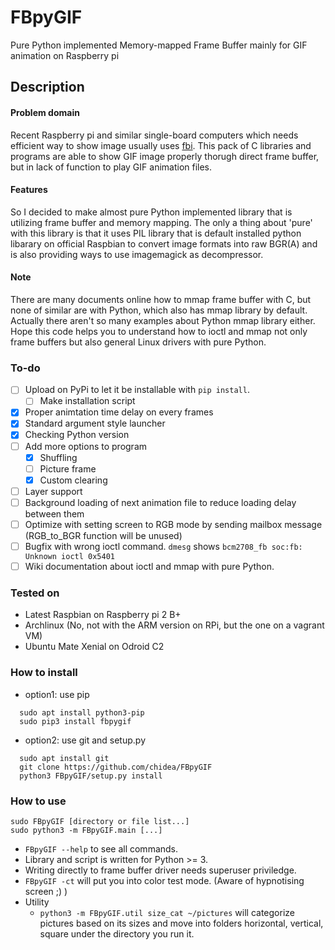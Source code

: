 # FBpyGIF
Pure Python implemented Memory-mapped Frame Buffer mainly for GIF animation on Raspberry pi

## Description
#### Problem domain
  Recent Raspberry pi and similar single-board computers which needs efficient way to show image usually uses [fbi](https://www.kraxel.org/blog/linux/fbida/).
  This pack of C libraries and programs are able to show GIF image properly thorugh direct frame buffer, but in lack of function to play GIF animation files.
#### Features
So I decided to make almost pure Python implemented library that is utilizing frame buffer and memory mapping.
The only a thing about 'pure' with this library is that it uses PIL library that is default installed python libarary on official Raspbian to convert image formats into raw BGR(A) and is also providing ways to use imagemagick as decompressor.
#### Note
There are many documents online how to mmap frame buffer with C, but none of similar are with Python, which also has mmap library by default. Actually there aren't so many examples about Python mmap library either. Hope this code helps you to understand how to ioctl and mmap not only frame buffers but also general Linux drivers with pure Python. 

### To-do
 - [ ] Upload on PyPi to let it be installable with `pip install`.
   - [ ] Make installation script
 - [x] Proper animtation time delay on every frames
 - [x] Standard argument style launcher
 - [x] Checking Python version
 - [ ] Add more options to program
   - [x] Shuffling
   - [ ] Picture frame
   - [x] Custom clearing
 - [ ] Layer support
 - [ ] Background loading of next animation file to reduce loading delay between them
 - [ ] Optimize with setting screen to RGB mode by sending mailbox message (RGB_to_BGR function will be unused)
 - [ ] Bugfix with wrong ioctl command. `dmesg` shows `bcm2708_fb soc:fb: Unknown ioctl 0x5401`
 - [ ] Wiki documentation about ioctl and mmap with pure Python.

### Tested on
 - Latest Raspbian on Raspberry pi 2 B+
 - Archlinux (No, not with the ARM version on RPi, but the one on a vagrant VM)
 - Ubuntu Mate Xenial on Odroid C2

### How to install
 - option1: use pip
```
  sudo apt install python3-pip
  sudo pip3 install fbpygif
```
 - option2: use git and setup.py
```
  sudo apt install git
  git clone https://github.com/chidea/FBpyGIF
  python3 FBpyGIF/setup.py install
```

### How to use
```
sudo FBpyGIF [directory or file list...]
sudo python3 -m FBpyGIF.main [...]
```
 - `FBpyGIF --help` to see all commands.
 - Library and script is written for Python >= 3.
 - Writing directly to frame buffer driver needs superuser priviledge.
 - `FBpyGIF -ct` will put you into color test mode. (Aware of hypnotising screen ;) )
 - Utility
   - `python3 -m FBpyGIF.util size_cat ~/pictures` will categorize pictures based on its sizes and move into folders horizontal, vertical, square under the directory you run it.
